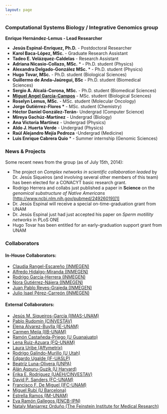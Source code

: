 ```yaml
---
layout: page
---
```


### Computational Systems Biology / Integrative Genomics group

__Enrique Hernández-Lemus - Lead Researcher__

* __Jesús Espinal-Enriquez, Ph.D.__  - Postdoctoral Researcher
* __Karol Baca-López, MSc.__  - Graduate Research Assistant
* __Tadeo E. Velázquez-Caldelas__ - Research Assistant
* __Adriana Nicasio-Collazo, MSc.__ * - Ph.D. student (Physics)
* __Alexandra Delgado-González MSc.__ * - Ph.D.  student (Physics)
* __Hugo Tovar, MSc.__ - Ph.D. student (Biological Sciences)
* __Guillermo de Anda-Jaúregui, BSc__ - Ph.D. student (Biomedical Sciences)
* __Sergio A. Alcalá-Corona, MSc.__ - Ph.D. student (Biomedical Sciences)
* __[Miguel Angel García-Campos][A]__ - MSc. student (Biological Sciences)
* __Roselyn Lemus, MSc.__ - MSc. student (Molecular Oncology)
* __Jorge Gutiérrez-Flores *__   - MSc. student (Chemistry)
* __Héctor Daniel González-Terán__- Undergrad (Computer Science)
* __Mireya Gachúz-Martínez__ - Undergrad (Biology)
* __Ana Victoria Martínez__ - Undergrad (Physics)
* __Aldo J. Huerta Verde__  - Undergrad (Physics)
* __Raúl Alejandro Mejía Pedroza__ -Undergrad (Medicine)
* __Luis Enrique Cabrera Quio__ * - Summer internship (Genomic Sciences)

### News & Projects

Some recent news from the group (as of July 15th, 2014):

* The project on _Complex networks in scientific collaboration leaded_ by Dr. Jesús Siqueiros (and involving several other members of this team) has been elected for a CONACYT basic research  grant. 
* Rodrigo Herrera and collabs just published a paper in __Science__ on the _genomical substructure of Native Americans_ 
[http://www.ncbi.nlm.nih.gov/pubmed/24926019][1]
* Dr. Jesús Espinal will receive a special on-time-graduation grant from UNAM
* Dr. Jesús Espinal just had just accepted his paper on _Sperm motillity networks_ in PLoS ONE
* Hugo Tovar has been entitled for an early-graduation support grant from UNAM

### Collaborators

#### In-House Collaborators:

* [Claudia Rangel-Escareño (INMEGEN)][2]
* [Alfredo Hidalgo-Miranda (INMEGEN)][3]
* [Rodrigo García-Herrera (INMEGEN)][4]
* [Nora Gutiérrez-Nájera (INMEGEN)][5]
* [Juan Pablo Reyes-Grajeda (INMEGEN)][6]
* [Julio Isael Pérez-Carreón (INMEGEN)][7]

#### External Collaborators:

* [Jesús M. Siqueiros-García (IIMAS-UNAM)][a]
* [Pablo Rudomín (CINVESTAV)][b]
* [Elena Álvarez-Buylla (IE-UNAM)][c]
* [Carmen Mejía (IIB-UNAM)][d]
* [Ramón Castañeda-Priego (U Guanajuato)][e]
* [Lena Ruiz-Azuara (FQ-UNAM)][f]
* [Laura Uribe (Affymetrix)][g]
* [Rodrigo Galindo-Murillo (U Utah)][h]
* [Edgardo Ugalde (IF-UASLP)][i]
* [Beatríz Luna-Olivera (UNPA)][j]
* [Alán Aspuru-Guzik (U Harvard)][k]
* [Erika E. Rodríguez (UAEH/CINVESTAV)][l]
* [David P. Sanders (FC-UNAM)][m]
* [Francisco F. De Miguel (IFC-UNAM)][n]
* [Miguel Rubí (U Barcelona)][o]
* [Estrella Ramos (IM-UNAM)][p]
* [Eva Ramón Gallegos (ENCB-IPN)][q]
* [Nataly Manjarrez Orduño (The Feinstein Institute for Medical Research)][r]



[1]: http://www.ncbi.nlm.nih.gov/pubmed/24926019
[2]: http://www.inmegen.gob.mx/es/investigacion/investigadores/curriculum-vitae/?perfil=19
[3]: http://www.inmegen.gob.mx/es/investigacion/investigadores/curriculum-vitae/?perfil=17
[4]: http://www.inmegen.gob.mx/es/investigacion/investigadores/curriculum-vitae/?perfil=235
[5]: http://www.inmegen.gob.mx/es/investigacion/investigadores/curriculum-vitae/?perfil=16
[6]: http://www.inmegen.gob.mx/es/investigacion/investigadores/curriculum-vitae/?perfil=25
[7]: http://www.inmegen.gob.mx/es/investigacion/investigadores/curriculum-vitae/?perfil=223

[a]: http://www.iimas.unam.mx/biblioteca/index.php/colaboradors/detalle/1/s
[b]: http://www.fisio.cinvestav.mx/academicos/rudomin/
[c]: http://www.ecologia.unam.mx/ie/academicos/alvarez/alvarez_contacto.htm
[d]: http://www.biomedicas.unam.mx/_administracion/_departamentos/medicina_genomica_toxicologia_ambiental/carmen_mejia.html
[e]: http://www.ifug.ugto.mx/~ramoncp/
[f]: http://www.quimica.unam.mx/ficha_investigador.php?ID=157&tipo=2
[g]: http://www.linkedin.com/pub/laura-uribe/9/608/430
[h]: http://faculty.utah.edu/u0818159-RODRIGO_GALINDO/research/index.hml
[i]: http://www.ifisica.uaslp.mx/~ugalde/
[j]: http://www.unpa.edu.mx/profesores/loma_bonita/beatriz_carely_luna_olivera.html
[k]: http://aspuru.chem.harvard.edu/
[l]: http://www.uaeh.edu.mx/campus/icbi/investigacion/matematicas/curriculums/erika.html
[m]: http://sistemas.fciencias.unam.mx/~dsanders/
[n]: http://www.ifc.unam.mx/investigadores/francisco-f-de-miguel
[o]: http://www.ffn.ub.es/webmrubi/
[p]: http://genomicacomputacional.inmegen.gob.mx/ehernandez/www.iim.unam.mx
[q]: http://biomedbiotec.encb.ipn.mx/doctorado/Eva_Ramon.php
[r]: http://www.feinsteininstitute.org/

[A]: http://csbig.inmegen.gob.mx/people/angel_campos/
